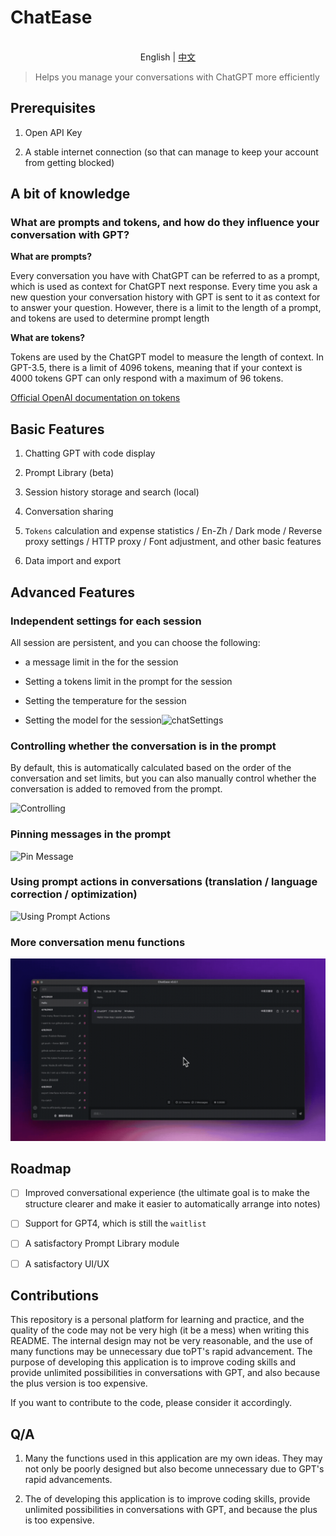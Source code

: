 # ChatEase

<p align="center">
    <br> English | <a href="./README.md">中文</a>
</p>

> Helps you manage your conversations with ChatGPT more efficiently

## Prerequisites

1. Open API Key

2. A stable internet connection (so that can manage to keep your account from getting blocked)

## A bit of knowledge

### What are prompts and tokens, and how do they influence your conversation with GPT?

**What are prompts?**

Every conversation you have with ChatGPT can be referred to as a prompt, which is used as context for ChatGPT next response. Every time you ask a new question your conversation history with GPT is sent to it as context for to answer your question. However, there is a limit to the length of a prompt, and tokens are used to determine prompt length

**What are tokens?**

Tokens are used by the ChatGPT model to measure the length of context. In GPT-3.5, there is a limit of 4096 tokens, meaning that if your context is 4000 tokens GPT can only respond with a maximum of 96 tokens.

[Official OpenAI documentation on tokens](https://help.openai.com/en/4936856-what-are-tokens-and-how-to-count-them)

## Basic Features

1. Chatting GPT with code display

2. Prompt Library (beta)

3. Session history storage and search (local)

4. Conversation sharing

5. `Tokens` calculation and expense statistics / En-Zh / Dark mode / Reverse proxy settings / HTTP proxy / Font adjustment, and other basic features

6. Data import and export

## Advanced Features

### Independent settings for each session

All session are persistent, and you can choose the following:

* a message limit in the for the session

* Setting a tokens limit in the prompt for the session

* Setting the temperature for the session

* Setting the model for the session![chatSettings](./docs/gifs/chatSettings.gif)

### Controlling whether the conversation is in the prompt

By default, this is automatically calculated based on the order of the conversation and set limits, but you can also manually control whether the conversation is added to removed from the prompt.

![Controlling](./docs/gifs/toggleMessageInPrompt.gif)

### Pinning messages in the prompt

![Pin Message](./docs/gifs/pinMessage.gif)

### Using prompt actions in conversations (translation / language correction / optimization)

![Using Prompt Actions](./docs/gifs/useActionsInChat.gif)

### More conversation menu functions

![chatMenu](docs/gifs/chatMenu.gif)

## Roadmap

* [ ] Improved conversational experience (the ultimate goal is to make the structure clearer and make it easier to automatically arrange into notes)

* [ ] Support for GPT4, which is still the `waitlist`

* [ ] A satisfactory Prompt Library module

* [ ] A satisfactory UI/UX

## Contributions

This repository is a personal platform for learning and practice, and the quality of the code may not be very high (it be a mess) when writing this README. The internal design may not be very reasonable, and the use of many functions may be unnecessary due toPT's rapid advancement. The purpose of developing this application is to improve coding skills and provide unlimited possibilities in conversations with GPT, and also because the plus version is too expensive.

If you want to contribute to the code, please consider it accordingly.

## Q/A

1. Many the functions used in this application are my own ideas. They may not only be poorly designed but also become unnecessary due to GPT's rapid advancements.

2. The of developing this application is to improve coding skills, provide unlimited possibilities in conversations with GPT, and because the plus is too expensive.
